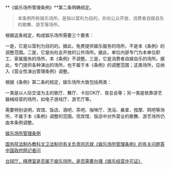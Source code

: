 **《娱乐场所管理条例》**第二条明确规定。

>本条例所称娱乐场所，是指以营利为目的，并向公众开放、消费者自娱自乐的歌舞、游艺等场所。

根据这条规定，构成娱乐场所需要三个要素：

一是，它是以营利为目的的。据此，免费提供娱乐服务的场所，不是本《条例》的调整范围。二是，它是向社会开放的公共场所。据此，单位内部专门为本单位职工、家属服务的场所，本《条例》不调整。三是，它是消费者自娱自乐的场所。据此，专门提供各种演出的场所，也不属于本《条例》的调整范围；这类场所，应纳入《营业性演出管理条例》调整。

根据《条例》第二条的规定，娱乐场所大致包括两类：

一类是以人际交谊为主的歌厅、舞厅、卡拉OK厅、夜总会等；另一类是依靠游艺器械经营的场所，如电子游戏厅、游艺厅等。

需要特别说明，宾馆、饭店、酒吧、茶吧、咖啡厅、洗浴、桑拿、按摩、网吧等场所，不属于本《条例》调整的范围。但宾馆、饭店中对外营业的歌舞、游艺场所仍由本条例调整。

[娱乐场所管理条例](https://zwgk.mct.gov.cn/zfxxgkml/zcfg/xzfg/202012/t20201214_919532.html)

[国务院法制办教科文卫法制司有关负责同志就《娱乐场所管理条例》的有关问题答中国政府网记者问](https://www.gov.cn/zwhd/2006-03/18/content_230357.htm)

[台球厅、棋牌室是否属于娱乐场所，是否需要办理《娱乐经营许可证》](https://www.shanwei.gov.cn/swwgltj/hudong/ywzsk/content/post_938346.html)

